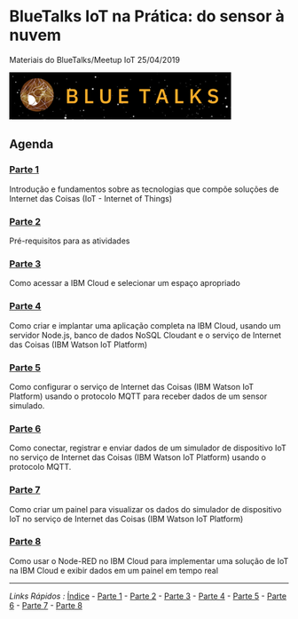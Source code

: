 # BlueTalks IoT na Prática: do sensor à nuvem
Materiais do BlueTalks/Meetup IoT 25/04/2019

<img src="https://github.com/cesariojr/iotmeetup/blob/master/content/bluetalks.png" width="400">

## Agenda

### [Parte 1](/content/intro.md)
Introdução e fundamentos sobre as tecnologias que compõe soluções de Internet das Coisas (IoT - Internet of Things)

### [Parte 2](/content/prereq.md)
Pré-requisitos para as atividades

### [Parte 3](/content/access.md)
Como acessar a IBM Cloud e selecionar um espaço apropriado

### [Parte 4](/content/boilerplate.md)
Como criar e implantar uma aplicação completa na IBM Cloud, usando um servidor Node.js, banco de dados NoSQL Cloudant e o serviço de Internet das Coisas (IBM Watson IoT Platform)

### [Parte 5](/content/platform.md)
Como configurar o serviço de Internet das Coisas (IBM Watson IoT Platform) usando o protocolo MQTT para receber dados de um sensor simulado.

### [Parte 6](/content/device.md)
Como conectar, registrar e enviar dados de um simulador de dispositivo IoT no serviço de Internet das Coisas (IBM Watson IoT Platform) usando o protocolo MQTT.

### [Parte 7](/content/view.md)
Como criar um painel para visualizar os dados do simulador de dispositivo IoT no serviço de Internet das Coisas (IBM Watson IoT Platform)

### [Parte 8](/content/nodered.md)
Como usar o Node-RED no IBM Cloud para implementar uma solução de IoT na IBM Cloud e exibir dados em um painel em tempo real

***
*Links Rápidos :*
[Índice](https://github.com/cesariojr/iotmeetup/) - [Parte 1](/content/intro.md) - [Parte 2](/content/prereq.md) - [Parte 3](/content/access.md) - [Parte 4](/content/boilerplate.md) - [Parte 5](/content/platform.md) - [Parte 6](/content/device.md) - [Parte 7](/content/view.md) - [Parte 8](/content/nodered.md)
